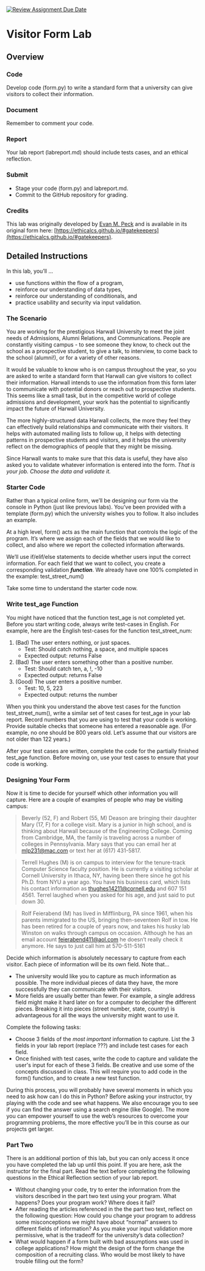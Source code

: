 [![Review Assignment Due Date](https://classroom.github.com/assets/deadline-readme-button-22041afd0340ce965d47ae6ef1cefeee28c7c493a6346c4f15d667ab976d596c.svg)](https://classroom.github.com/a/o_oNPePI)
# Visitor Form Lab

## Overview

### Code
Develop code (form.py) to write a standard form that a university can give visitors to collect their information.

### Document
Remember to comment your code.

### Report
Your lab report (labreport.md) should include tests cases, and an ethical reflection.

### Submit
* Stage your code (form.py) and labreport.md.
* Commit to the GitHub repository for grading.

### Credits
This lab was originally developed by [Evan M. Peck](http://www.eg.bucknell.edu/~emp017/) and is available in its original form here: [https://ethicalcs.github.io/#gatekeepers](https://ethicalcs.github.io/#gatekeepers).

## Detailed Instructions
In this lab, you’ll ...
* use functions within the flow of a program,
* reinforce our understanding of data types,
* reinforce our understanding of conditionals, and
* practice usability and security via input validation.

### The Scenario
You are working for the prestigious Harwall University to meet the joint needs of Admissions, Alumni Relations, and Communications. People are constantly visiting campus - to see someone they know, to check out the school as a prospective student, to give a talk, to interview, to come back to the school (alumni!), or for a variety of other reasons.

It would be valuable to know who is on campus throughout the year, so you are asked to write a standard form that Harwall can give visitors to collect their information. Harwall intends to use the information from this form later to communicate with potential donors or reach out to prospective students. This seems like a small task, but in the competitive world of college admissions and development, your work has the potential to significantly impact the future of Harwall University.

The more highly-structured data Harwall collects, the more they feel they can effectively build relationships and communicate with their visitors. It helps with automated mailing lists to follow up, it helps with detecting patterns in prospective students and visitors, and it helps the university reflect on the demographics of people that they might be missing.

Since Harwall wants to make sure that this data is useful, they have also asked you to validate whatever information is entered into the form. *That is your job. Choose the data and validate it.*

### Starter Code
Rather than a typical online form, we’ll be designing our form via the console in Python (just like previous labs). You’ve been provided with a template (form.py) which the university wishes you to follow. It also includes an example.

At a high level, form() acts as the main function that controls the logic of the program. It’s where we assign each of the fields that we would like to collect, and also where we report the collected information afterwards.

We’ll use if/elif/else statements to decide whether users input the correct information. For each field that we want to collect, you create a corresponding validation ***function***. We already have one 100% completed in the example: test_street_num()

Take some time to understand the starter code now.

### Write test_age Function
You might have noticed that the function test_age is not completed yet. Before you start writing code, always write test-cases in English. For example, here are the English test-cases for the function test_street_num:

1. (Bad) The user enters nothing, or just spaces.
    * Test: Should catch nothing, a space, and multiple spaces
    * Expected output: returns False
2. (Bad) The user enters something other than a positive number.
    * Test: Should catch ten, a, !, -10
    * Expected output: returns False
3. (Good) The user enters a positive number.
    * Test: 10, 5, 223
    * Expected output: returns the number

When you think you understand the above test cases for the function test_street_num(), write a similar set of test cases for test_age in your lab report. Record numbers that you are using to test that your code is working. Provide suitable checks that someone has entered a reasonable age. (For example, no one should be 800 years old. Let’s assume that our visitors are not older than 122 years.)

After your test cases are written, complete the code for the partially finished test_age function. Before moving on, use your test cases to ensure that your code is working.

### Designing Your Form
Now it is time to decide for yourself which other information you will capture. Here are a couple of examples of people who may be visiting campus:

> Beverly (52, F) and Robert (55, M) Deason are bringing their daughter Mary (17, F) for a college visit. Mary is a junior in high school, and is thinking about Harwall because of the Engineering College. Coming from Cambridge, MA, the family is traveling across a number of colleges in Pennsylvania. Mary says that you can email her at mlp231@mac.com or text her at (617) 431-5817.

> Terrell Hughes (M) is on campus to interview for the tenure-track Computer Science faculty position. He is currently a visiting scholar at Cornell University in Ithaca, NY, having been there since he got his Ph.D. from NYU a year ago. You have his business card, which lists his contact information as thughes14211@cornell.edu and 607 151 4561. Terrel laughed when you asked for his age, and just said to put down 30.

> Rolf Feierabend (M) has lived in Mifflinburg, PA since 1961, when his parents immigrated to the US, bringing then-seventeen Rolf in tow. He has been retired for a couple of years now, and takes his husky lab Winston on walks through campus on occasion. Although he has an email account feierabend411@aol.com he doesn’t really check it anymore. He says to just call him at 570-511-5161

Decide which information is absolutely necessary to capture from each visitor.
Each piece of information will be its own field. Note that...
* The university would like you to capture as much information as possible. The more individual pieces of data they have, the more successfully they can communicate with their visitors.
* More fields are usually better than fewer. For example, a single address field might make it hard later on for a computer to decipher the different pieces. Breaking it into pieces (street number, state, country) is advantageous for all the ways the university might want to use it.

Complete the following tasks:
* Choose 3 fields of the *most important* information to capture. List the 3 fields in your lab report (replace ???) and include test cases for each field.
* Once finished with test cases, write the code to capture and validate the user's input for each of these 3 fields. Be creative and use some of the concepts discussed in class. This will require you to add code in the form() function, and to create a new test function.

During this process, you will probably have several moments in which you need to ask how can I do this in Python? Before asking your instructor, try playing with the code and see what happens. We also encourage you to see if you can find the answer using a search engine (like Google). The more you can empower yourself to use the web’s resources to overcome your programming problems, the more effective you’ll be in this course as our projects get larger.

### Part Two
There is an additional portion of this lab, but you can only access it once you have completed the lab up until this point.  If you are here, ask the instructor for the final part. Read the text before completing the following questions in the Ethical Reflection section of your lab report.
* Without changing your code, try to enter the information from the visitors described in the part two text using your program. What happens? Does your program work? Where does it fail?
* After reading the articles referenced in the the part two text, reflect on the following question: How could you change your program to address some misconceptions we might have about “normal” answers to different fields of information? As you make your input validation more permissive, what is the tradeoff for the university’s data collection?
* What would happen if a form built with bad assumptions was used in college applications? How might the design of the form change the composition of a recruiting class. Who would be most likely to have trouble filling out the form?
